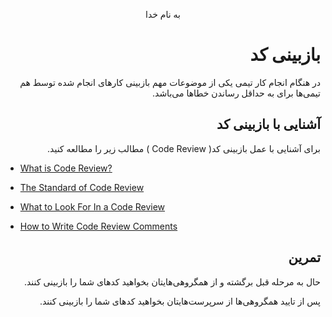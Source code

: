 <div dir="rtl" align="center">

به نام خدا

</div>

<div dir="rtl" align="right">

# بازبینی کد

در هنگام انجام کار تیمی یکی از موضوعات مهم بازبینی کارهای انجام شده توسط هم تیمی‌ها برای به حداقل رساندن خطاها می‌باشد.

## آشنایی با بازبینی کد

 برای آشنایی با عمل بازبینی کد( Code Review ) مطالب زیر را مطالعه کنید.

<div dir="ltr" align="left">

* [What is Code Review?](https://smartbear.com/learn/code-review/what-is-code-review/)

* [The Standard of Code Review](https://google.github.io/eng-practices/review/reviewer/standard.html)

* [What to Look For In a Code Review](https://google.github.io/eng-practices/review/reviewer/looking-for.html)

* [How to Write Code Review Comments](https://google.github.io/eng-practices/review/reviewer/looking-for.html)

</div>

## تمرین

حال به مرحله قبل برگشته و از همگروهی‌هایتان بخواهید کدهای شما را بازبینی کنند.

پس از تایید همگروهی‌ها از سرپرست‌هایتان بخواهید کدهای شما را بازبینی کنند.

</div>